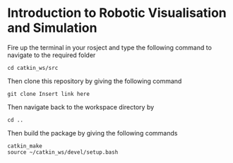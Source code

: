 # Introduction to Robotic Visualisation and Simulation

 Fire up the terminal in your rosject and type the following command to navigate to the required folder  
 ```
 cd catkin_ws/src
 ```
Then clone this repository by giving the following command  
 ```
 git clone Insert link here
 ```
 Then navigate back to the workspace directory by  
 ```
 cd ..
 ```
 Then build the package by giving the following commands  
 ```
 catkin_make
 source ~/catkin_ws/devel/setup.bash
 ```
